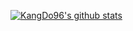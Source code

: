 [![KangDo96's github stats](https://github-readme-stats.vercel.app/api?username=KangDo96&count_private=true)](https://github.com/anuraghazra/github-readme-stats)
